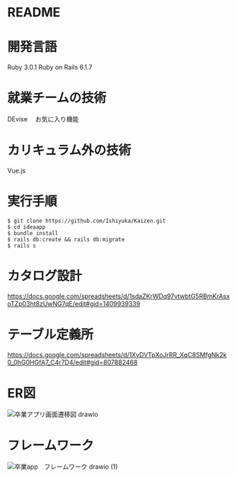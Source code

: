 # README
# 開発言語
Ruby 3.0.1 Ruby on Rails 6.1.7
# 就業チームの技術
DEvise　
お気に入り機能

# カリキュラム外の技術
Vue.js

# 実行手順
```
$ git clone https://github.com/Ishiyuka/Kaizen.git
$ cd ideaapp
$ bundle install
$ rails db:create && rails db:migrate
$ rails s
```


# カタログ設計
https://docs.google.com/spreadsheets/d/1sdaZKrWDq97vtwbtG5RBmKrAsxoTZp03ht8zUwNG7qE/edit#gid=1409939339
# テーブル定義所
https://docs.google.com/spreadsheets/d/1XyDVTpXoJrRR_XqC8SMfgNk2k0_0hG0HGfA7_C4r7D4/edit#gid=807882468

# ER図
![卒業アプリ画面遷移図 drawio](https://user-images.githubusercontent.com/112809549/218048042-cf3b9508-8699-4edd-8265-2201b1d10320.png)


# フレームワーク
![卒業app　フレームワーク drawio (1)](https://user-images.githubusercontent.com/112809549/218059566-c870e613-9c76-4e97-86dc-a4212e7052bd.png)

